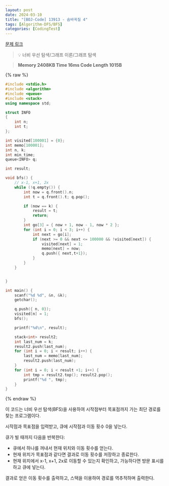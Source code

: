 ```yaml
---
layout: post
date: 2024-03-10
title: "[BOJ-Code] 13913 - 숨바꼭질 4"
tags: [Algorithm-DFS/BFS]
categories: [CodingTest]
---
```


[문제 링크](https://www.acmicpc.net/problem/13913)


> 💡 너비 우선 탐색/그래프 이론/그래프 탐색


> **Memory   2408KB                                   Time   16ms                               Code Length   1015B**



{% raw %}
```c++
#include <stdio.h>
#include <algorithm>
#include <queue>
#include <stack>
using namespace std;

struct INFO
{
	int n;
	int t;
};

int visited[100001] = {0};
int memo[100001];
int n, k;
int min_time;
queue<INFO> q;

int result;

void bfs() {
	// x-1, x+1, 2x
	while (!q.empty()) {
		int now = q.front().n; 
		int t = q.front().t; q.pop();

		if (now == k) {
			result = t;
			return;
		}
		int go[3] = { now + 1, now - 1, now * 2 };
		for (int i = 0; i < 3; i++) {
			int next = go[i];
			if (next >= 0 && next <= 100000 && !visited[next]) {
				visited[next] = 1;
				memo[next] = now;
				q.push({ next,t+1});
			}
		}
	}


}

int main() {
	scanf("%d %d", &n, &k);
	getchar();

	q.push({ n, 0});
	visited[n] = 1;
	bfs();

	printf("%d\n", result);

	stack<int> result2;
	int last_num = k;
	result2.push(last_num);
	for (int i = 0; i < result; i++) {
		last_num = memo[last_num];
		result2.push(last_num);
	}
	for (int i = 0; i < result +1; i++) {
		int tmp = result2.top(); result2.pop();
		printf("%d ", tmp);
	}
}
```
{% endraw %}



이 코드는 너비 우선 탐색(BFS)을 사용하여 시작점부터 목표점까지 가는 최단 경로를 찾는 프로그램이다.

시작점과 목표점을 입력받고, 큐에 시작점과 이동 횟수 0을 넣는다.

큐가 빌 때까지 다음을 반복한다:
- 큐에서 하나를 꺼내서 현재 위치와 이동 횟수를 얻는다.
- 현재 위치가 목표점과 같다면 결과로 이동 횟수를 저장하고 종료한다.
- 현재 위치에서 x-1, x+1, 2x로 이동할 수 있는지 확인하고, 가능하다면 방문 표시를 하고 큐에 넣는다.

결과로 얻은 이동 횟수를 출력하고, 스택을 이용하여 경로를 역추적하며 출력한다.

